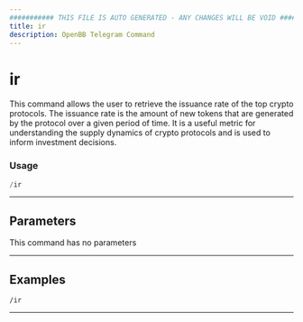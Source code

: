 ```yaml
---
########### THIS FILE IS AUTO GENERATED - ANY CHANGES WILL BE VOID ###########
title: ir
description: OpenBB Telegram Command
---
```


# ir

This command allows the user to retrieve the issuance rate of the top crypto protocols. The issuance rate is the amount of new tokens that are generated by the protocol over a given period of time. It is a useful metric for understanding the supply dynamics of crypto protocols and is used to inform investment decisions.

### Usage

```python wordwrap
/ir
```

---

## Parameters

This command has no parameters



---

## Examples

```
/ir
```

---
